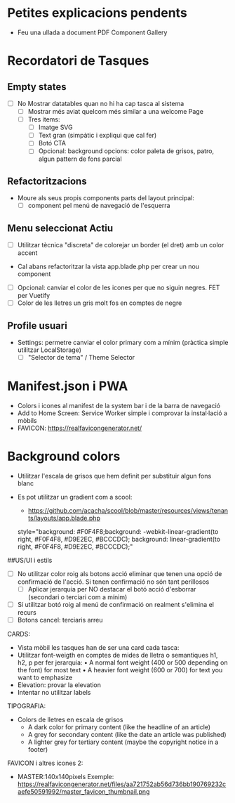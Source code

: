 # Petites explicacions pendents

- Feu una ullada a document PDF Component Gallery

# Recordatori de Tasques

## Empty states
- [ ] No Mostrar datatables quan no hi ha cap tasca al sistema
  - [ ] Mostrar més aviat quelcom més similar a una welcome Page
  - [ ] Tres items:
    - [ ] Imatge SVG 
    - [ ] Text gran (simpàtic i expliqui que cal fer)
    - [ ] Botó CTA 
    - [ ] Opcional: background opcions: color paleta de grisos, patro, algun pattern de fons parcial 

## Refactoritzacions

- Moure als seus propis components parts del layout principal:
  - [ ] component pel menú de navegació de l'esquerra

## Menu seleccionat Actiu

- [ ] Utilitzar tècnica "discreta" de colorejar un border (el dret) amb un color accent
- Cal abans refactoritzar la vista app.blade.php per crear un nou component
- [ ] Opcional: canviar el color de les icones per que no siguin negres. FET per Vuetify
- [ ] Color de les lletres un gris molt fos en comptes de negre

## Profile usuari

- Settings: permetre canviar el color primary com a mínim (pràctica simple utilitzar LocalStorage)
  - [ ] "Selector de tema" / Theme Selector
  
# Manifest.json i PWA
- Colors i icones al manifest de la system bar i de la barra de navegació 
- Add to Home Screen: Service Worker simple i comprovar la instal·lació a mòbils 
- FAVICON:   https://realfavicongenerator.net/

# Background colors
  
- Utilitzar l'escala de grisos que hem definit per substituir algun fons blanc
- Es pot utilitzar un gradient com a scool: 
  - https://github.com/acacha/scool/blob/master/resources/views/tenants/layouts/app.blade.php
  
  style="background: #F0F4F8;background: -webkit-linear-gradient(to right, #F0F4F8, #D9E2EC, #BCCCDC);
              background: linear-gradient(to right, #F0F4F8, #D9E2EC, #BCCCDC);"
              
##US/UI i estils

- [ ] No utilitzar color roig als botons acció eliminar que tenen una opció de confirmació de l'acció. Si tenen confirmació no són tant perillosos
  - [ ] Aplicar jerarquia per NO destacar el botó acció d'esborrar (secondari o terciari com a mínim)
- [ ] Sí utilitzar botó roig al menú de confirmació on realment s'elimina el recurs
- [ ] Botons cancel: terciaris arreu

CARDS:
- Vista mòbil les tasques han de ser una card cada tasca:
 - Utilitzar font-weigth en comptes de mides de lletra o semantiques h1, h2, p per fer jerarquia:
  • A normal font weight (400 or 500 depending on the font) for most text
  • A heavier font weight (600 or 700) for text you want to emphasize
- Elevation: provar la elevation
- Intentar no utilitzar labels
  
TIPOGRAFIA:  
- Colors de lletres en escala de grisos
  - A dark color for primary content (like the headline of an article)
  - A grey for secondary content (like the date an article was published)
  - A lighter grey for tertiary content (maybe the copyright notice in a footer)
  
FAVICON i altres icones 2:
- MASTER:140x140pixels Exemple: https://realfavicongenerator.net/files/aa721752ab56d736bb190769232caefe50591992/master_favicon_thumbnail.png
